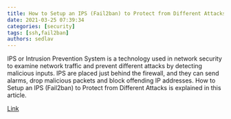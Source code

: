 ```yaml
---
title: How to Setup an IPS (Fail2ban) to Protect from Different Attacks
date: 2021-03-25 07:39:34
categories: [security]
tags: [ssh,fail2ban]
authors: sedlav
---
```


IPS or Intrusion Prevention System is a technology used in network security to examine network traffic and prevent different attacks by detecting malicious inputs. IPS are placed just behind the firewall, and they can send alarms, drop malicious packets and block offending IP addresses. How to Setup an IPS (Fail2ban) to Protect from Different Attacks is explained in this article.

[Link](https://linuxhint.com/setup-ips-fail2ban/)
